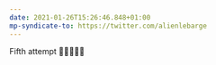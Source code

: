 ```yaml
---
date: 2021-01-26T15:26:46.848+01:00
mp-syndicate-to: https://twitter.com/alienlebarge
---
```

Fifth attempt 🤞🤞🤞🤞🤞
